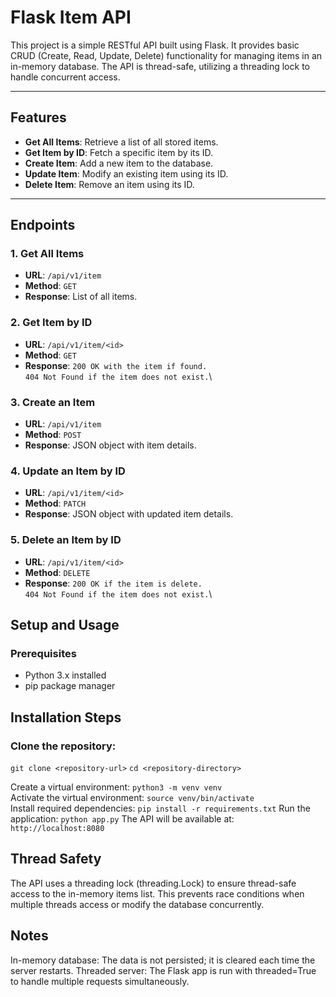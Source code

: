 # Flask Item API

This project is a simple RESTful API built using Flask. It provides basic CRUD (Create, Read, Update, Delete) functionality for managing items in an in-memory database. The API is thread-safe, utilizing a threading lock to handle concurrent access.

---

## Features

- **Get All Items**: Retrieve a list of all stored items.
- **Get Item by ID**: Fetch a specific item by its ID.
- **Create Item**: Add a new item to the database.
- **Update Item**: Modify an existing item using its ID.
- **Delete Item**: Remove an item using its ID.

---

## Endpoints

### 1. Get All Items

- **URL**: `/api/v1/item`
- **Method**: `GET`
- **Response**: List of all items.

### 2. Get Item by ID

- **URL**: `/api/v1/item/<id>`
- **Method**: `GET`
- **Response**:
  `200 OK with the item if found.`\
  `404 Not Found if the item does not exist.`\

### 3. Create an Item

- **URL**: `/api/v1/item`
- **Method**: `POST`
- **Response**:
  JSON object with item details.

### 4. Update an Item by ID

- **URL**: `/api/v1/item/<id>`
- **Method**: `PATCH`
- **Response**:
  JSON object with updated item details.

### 5. Delete an Item by ID

- **URL**: `/api/v1/item/<id>`
- **Method**: `DELETE`
- **Response**:
  `200 OK if the item is delete.`\
  `404 Not Found if the item does not exist.`\

## Setup and Usage

### Prerequisites

- Python 3.x installed
- pip package manager

## Installation Steps

### Clone the repository:

`git clone <repository-url>`
`cd <repository-directory>`

Create a virtual environment:
`python3 -m venv venv`\
Activate the virtual environment:
`source venv/bin/activate`\
Install required dependencies:
`pip install -r requirements.txt`
Run the application:
`python app.py`
The API will be available at:
`http://localhost:8080`

## Thread Safety

The API uses a threading lock (threading.Lock) to ensure thread-safe access to the in-memory items list. This prevents race conditions when multiple threads access or modify the database concurrently.

## Notes

In-memory database: The data is not persisted; it is cleared each time the server restarts.
Threaded server: The Flask app is run with threaded=True to handle multiple requests simultaneously.
